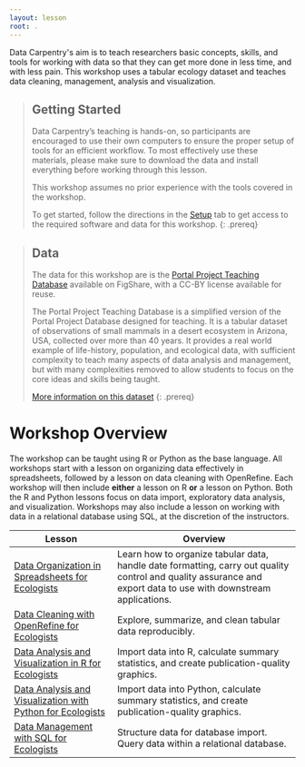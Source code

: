 ```yaml
---
layout: lesson
root: .
---
```


Data Carpentry's aim is to teach researchers basic concepts, skills, and tools for working with data so that they can get more done in less time, and with less pain. This workshop uses a tabular ecology dataset and teaches data cleaning, management, analysis and visualization. 


> ## Getting Started
>
> Data Carpentry’s teaching is hands-on, so participants are encouraged to use 
> their own computers to ensure the proper setup of tools for an efficient 
> workflow. To most effectively use these materials, please make sure to download 
> the data and install everything before working through this lesson. 
> 
> This workshop assumes no prior experience with the tools covered in the workshop.
>
> To get started, follow the directions in the [Setup](setup.html) tab to
> get access to the required software and data for this workshop.
{: .prereq}

> ## Data
> 
> The data for this workshop are is the [Portal Project Teaching Database](https://figshare.com/articles/Portal_Project_Teaching_Database/1314459) available on FigShare, with a CC-BY license available for reuse.
>
> The Portal Project Teaching Database is a simplified version of the Portal 
> Project Database designed for teaching. It is a tabular dataset of observations
> of small mammals in a desert ecosystem in Arizona, USA, collected over more than 40 years.
> It provides a real world example of 
> life-history, population, and ecological data, with sufficient complexity to 
> teach many aspects of data analysis and management, but with many complexities
> removed to allow students to focus on the core ideas and skills being taught.
>
> [More information on this dataset](data)
{: .prereq}

# Workshop Overview

The workshop can be taught using R or Python as the base language. All workshops start with a lesson on organizing data effectively in 
spreadsheets, followed by a lesson on data cleaning with OpenRefine. Each workshop will then include **either** a lesson on R **or** a 
lesson on Python. Both the R and Python lessons focus on data import, exploratory data analysis, and visualization. Workshops may also 
include a lesson on working with data in a relational database using SQL, at the discretion of the instructors.

| Lesson    | Overview |
| ------- | ---------- |
| [Data Organization in Spreadsheets for Ecologists](http://www.datacarpentry.org/spreadsheet-ecology-lesson/) | Learn how to organize tabular data, handle date formatting, carry out quality control and quality assurance and export data to use with downstream applications. |
| [Data Cleaning with OpenRefine for Ecologists	](http://www.datacarpentry.org/OpenRefine-ecology-lesson/) | Explore, summarize, and clean tabular data reproducibly. |
| [Data Analysis and Visualization in R for Ecologists](https://datacarpentry.org/R-ecology-lesson/) | Import data into R, calculate summary statistics, and create publication-quality graphics. |
| [Data Analysis and Visualization with Python for Ecologists](https://datacarpentry.org/python-ecology-lesson/) | Import data into Python, calculate summary statistics, and create publication-quality graphics. |
| [Data Management with SQL for Ecologists	](https://datacarpentry.org/sql-ecology-lesson/) | Structure data for database import. Query data within a relational database. |


